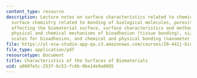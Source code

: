 ```yaml
---
content_type: resource
description: Lecture notes on surface characteristics related to chemical bonding,
  surface chemistry related to bonding of biological molecules, porosity, factors
  affecting the biomaterial surface, surface characteristics and methods of analysis,
  physical and chemical mechanisms of bioadhesion (tissue bonding), size and time
  scales for bioadhesion, and chemical and physical bonding (nanometer scale).
file: https://ol-ocw-studio-app-qa.s3.amazonaws.com/courses/20-441j-biomaterials-tissue-interactions-fall-2009/a060fe5c253f6c53fc6b0be14e9a0085_MIT20_441JF09_read08_spec1.pdf
file_type: application/pdf
resourcetype: Document
title: Characteristics of the Surfaces of Biomaterials
uid: a060fe5c-253f-6c53-fc6b-0be14e9a0085
---
```

